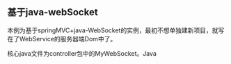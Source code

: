 ## 基于java-webSocket

本例为基于springMVC+java-WebSocket的实例，最初不想单独建新项目，就写在了WebService的服务器端Dom中了。

核心java文件为controller包中的MyWebSocket。Java
